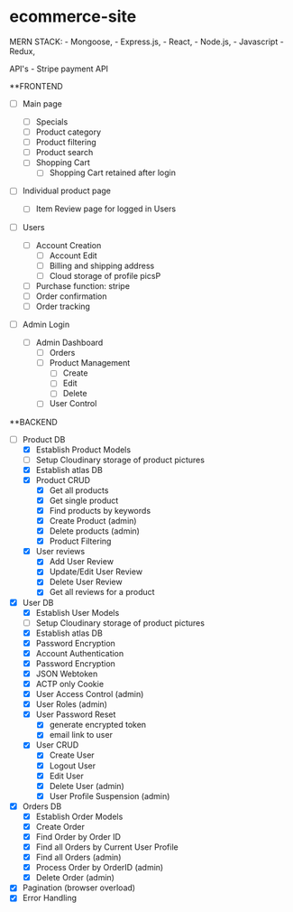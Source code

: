 # ecommerce-site

MERN STACK: - Mongoose, - Express.js, - React, - Node.js, - Javascript - Redux,

API's - Stripe payment API

\*\*FRONTEND

- [ ] Main page

  - [ ] Specials
  - [ ] Product category
  - [ ] Product filtering
  - [ ] Product search
  - [ ] Shopping Cart
    - [ ] Shopping Cart retained after login

- [ ] Individual product page

  - [ ] Item Review page for logged in Users

- [ ] Users
  - [ ] Account Creation
    - [ ] Account Edit
    - [ ] Billing and shipping address
    - [ ] Cloud storage of profile picsP
  - [ ] Purchase function: stripe
  - [ ] Order confirmation
  - [ ] Order tracking
- [ ] Admin Login
  - [ ] Admin Dashboard
    - [ ] Orders
    - [ ] Product Management
      - [ ] Create
      - [ ] Edit
      - [ ] Delete
    - [ ] User Control

\*\*BACKEND

- [ ] Product DB
  - [x] Establish Product Models
  - [ ] Setup Cloudinary storage of product pictures
  - [x] Establish atlas DB
  - [x] Product CRUD
    - [x] Get all products
    - [x] Get single product
    - [x] Find products by keywords
    - [x] Create Product (admin)
    - [x] Delete products (admin)
    - [x] Product Filtering
  - [x] User reviews
    - [x] Add User Review
    - [x] Update/Edit User Review
    - [x] Delete User Review
    - [x] Get all reviews for a product

- [x] User DB
  - [x] Establish User Models
  - [ ] Setup Cloudinary storage of product pictures
  - [x] Establish atlas DB
  - [x] Password Encryption    
  - [x] Account Authentication
  - [x] Password Encryption
  - [x] JSON Webtoken
  - [x] ACTP only Cookie
  - [x] User Access Control (admin)
  - [x] User Roles (admin)
  - [x] User Password Reset
    - [x] generate encrypted token
    - [x] email link to user
  - [x] User CRUD
    - [x] Create User
    - [x] Logout User
    - [x] Edit User
    - [x] Delete User (admin)
    - [x] User Profile Suspension (admin)

- [x] Orders DB
  - [x] Establish Order Models
  - [x] Create Order
  - [x] Find Order by Order ID
  - [x] Find all Orders by Current User Profile
  - [x] Find all Orders (admin)
  - [x] Process Order by OrderID (admin)
  - [x] Delete Order (admin)

- [x] Pagination (browser overload)
- [x] Error Handling
